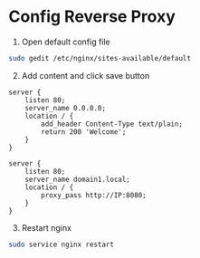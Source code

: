 # Config Reverse Proxy

1. Open default config file
```bash
sudo gedit /etc/nginx/sites-available/default
```

2. Add content and click save button
```
server {
	listen 80;
	server_name 0.0.0.0;
	location / {
	    add_header Content-Type text/plain;
	    return 200 'Welcome';
	}
}

server {
	listen 80;
	server_name domain1.local;
	location / {
		proxy_pass http://IP:8080;
	}
}

```
3. Restart nginx
```bash
sudo service nginx restart
```
